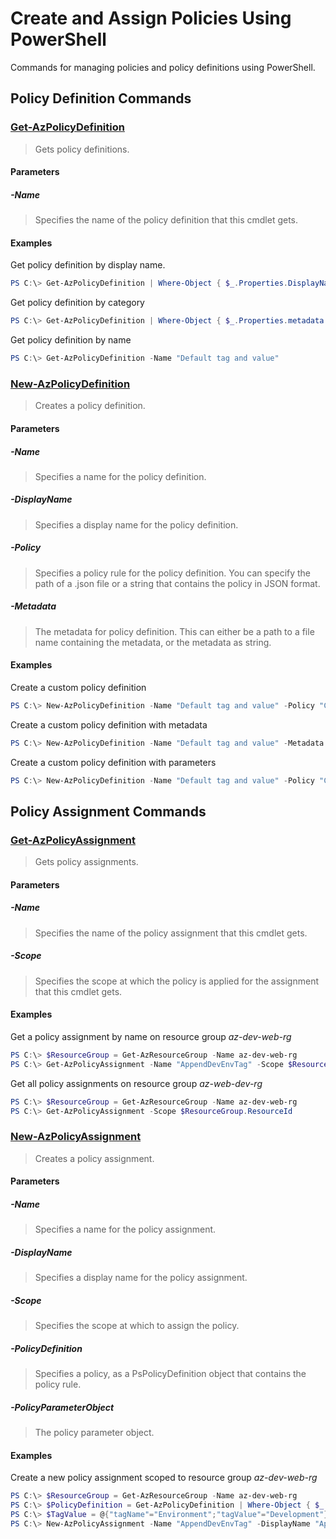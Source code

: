 # Create and Assign Policies Using PowerShell

Commands for managing policies and policy definitions using PowerShell.

## Policy Definition Commands

### [Get-AzPolicyDefinition](https://docs.microsoft.com/en-us/powershell/module/az.resources/get-azpolicydefinition?view=azps-2.5.0)

>Gets policy definitions.

#### Parameters

##### _-Name_

>Specifies the name of the policy definition that this cmdlet gets.

#### Examples

Get policy definition by display name.

``` powershell
PS C:\> Get-AzPolicyDefinition | Where-Object { $_.Properties.DisplayName -eq "Require specified tag" }
```

Get policy definition by category

``` powershell
PS C:\> Get-AzPolicyDefinition | Where-Object { $_.Properties.metadata.category -eq "General" }
```

Get policy definition by name

``` powershell
PS C:\> Get-AzPolicyDefinition -Name "Default tag and value"
```

### [New-AzPolicyDefinition](https://docs.microsoft.com/en-us/powershell/module/az.resources/new-azpolicydefinition?view=azps-2.5.0)

>Creates a policy definition.

#### Parameters

##### _-Name_

>Specifies a name for the policy definition.

##### _-DisplayName_

>Specifies a display name for the policy definition.

##### _-Policy_

>Specifies a policy rule for the policy definition. You can specify the path of a .json file or a string that contains the policy in JSON format.

##### _-Metadata_

>The metadata for policy definition. This can either be a path to a file name containing the metadata, or the metadata as string.

#### Examples

Create a custom policy definition

``` powershell
PS C:\> New-AzPolicyDefinition -Name "Default tag and value" -Policy "C:\policy-rule.json"
```

Create a custom policy definition with metadata

``` powershell
PS C:\> New-AzPolicyDefinition -Name "Default tag and value" -Metadata '{"category": "Cost Management"}' -Policy "C:\policy-rule.json"
```

Create a custom policy definition with parameters

``` powershell
PS C:\> New-AzPolicyDefinition -Name "Default tag and value" -Policy "C:\policy-rule.json" -Parameter '{"tag": { "type":"string" }, "value": { "type":"string" } }'
```

## Policy Assignment Commands

### [Get-AzPolicyAssignment](https://docs.microsoft.com/en-us/powershell/module/az.resources/get-azpolicyassignment?view=azps-1.8.0)

>Gets policy assignments.

#### Parameters

##### _-Name_

>Specifies the name of the policy assignment that this cmdlet gets.

##### _-Scope_

>Specifies the scope at which the policy is applied for the assignment that this cmdlet gets.

#### Examples

Get a policy assignment by name on resource group _az-dev-web-rg_

``` powershell
PS C:\> $ResourceGroup = Get-AzResourceGroup -Name az-dev-web-rg
PS C:\> Get-AzPolicyAssignment -Name "AppendDevEnvTag" -Scope $ResourceGroup.ResourceId
```

Get all policy assignments on resource group _az-web-dev-rg_

``` powershell
PS C:\> $ResourceGroup = Get-AzResourceGroup -Name az-dev-web-rg
PS C:\> Get-AzPolicyAssignment -Scope $ResourceGroup.ResourceId
```

### [New-AzPolicyAssignment](https://docs.microsoft.com/en-us/powershell/module/az.resources/new-azpolicyassignment?view=azps-1.8.0)

>Creates a policy assignment.

#### Parameters

##### _-Name_

>Specifies a name for the policy assignment.

##### _-DisplayName_

>Specifies a display name for the policy assignment.

##### _-Scope_

>Specifies the scope at which to assign the policy.

##### _-PolicyDefinition_

>Specifies a policy, as a PsPolicyDefinition object that contains the policy rule.

##### _-PolicyParameterObject_

>The policy parameter object.

#### Examples

Create a new policy assignment scoped to resource group _az-dev-web-rg_

``` powershell
PS C:\> $ResourceGroup = Get-AzResourceGroup -Name az-dev-web-rg
PS C:\> $PolicyDefinition = Get-AzPolicyDefinition | Where-Object { $_.Properties.displayName -eq "Append tag and its default value" }
PS C:\> $TagValue = @{"tagName"="Environment";"tagValue"="Development"}
PS C:\> New-AzPolicyAssignment -Name "AppendDevEnvTag" -DisplayName "Append development environment tag" -Scope $ResourceGroup.Id -PolicyDefinition $PolicyDefinition -PolicyParameterObject $TagValue
```
